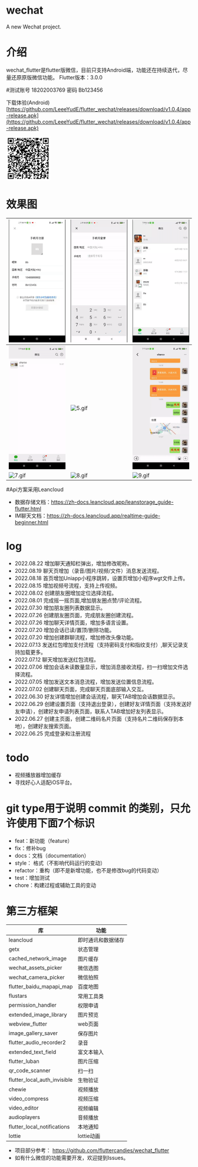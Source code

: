 # wechat

A new Wechat project.

# 介绍
wechat_flutter是flutter版微信，目前只支持Android端，功能还在持续迭代，尽量还原原版微信功能。
Flutter版本：3.0.0 


#测试账号 18202003769 密码 Bb123456

下载体验(Android)
[https://github.com/LeeeYudE/flutter_wechat/releases/download/v1.0.4/app-release.apk](https://github.com/LeeeYudE/flutter_wechat/releases/download/v1.0.4/app-release.apk)

<img src="screenshot/qrcode.png" style="zoom:30%;" />

# 效果图

| ![1.gif](https://github.com/LeeeYudE/flutter_wechat/blob/master/screenshot/screenshot0.gif)            | ![2.gif](https://github.com/LeeeYudE/flutter_wechat/blob/master/screenshot/screenshot1.gif)           | ![3.gif](https://github.com/LeeeYudE/flutter_wechat/blob/master/screenshot/screenshot9.gif)          |
|--------------------------------------------------------------------------------------------------------|-------------------------------------------------------------------------------------------------------|------------------------------------------------------------------------------------------------------|
| ![4.gif](https://github.com/LeeeYudE/flutter_wechat/blob/master/screenshot/screenshot3.gif)            | ![5.gif](https://github.com/LeeeYudE/flutter_wechat/blob/master/screenshot/screenshot4.gif)           | ![6.gif](https://github.com/LeeeYudE/flutter_wechat/blob/master/screenshot/screenshot5.gif)          |
| ![7.gif](https://github.com/LeeeYudE/flutter_wechat/blob/master/screenshot/screenshot6.gif)            | ![8.gif](https://github.com/LeeeYudE/flutter_wechat/blob/master//screenshot/screenshot7.gif)          | ![9.gif](https://github.com/LeeeYudE/flutter_wechat/blob/master/screenshot/screenshot8.gif)          |


#Api方案采用Leancloud
* 数据存储文档：https://zh-docs.leancloud.app/leanstorage_guide-flutter.html
* IM聊天文档：https://zh-docs.leancloud.app/realtime-guide-beginner.html

# log
* 2022.08.22 增加聊天通知栏弹出，增加修改昵称。
* 2022.08.19 聊天页增加（录音/图片/视频/文件）消息发送流程。
* 2022.08.18 首页增加Uniapp小程序跳转，设置页增加小程序wgt文件上传。
* 2022.08.15 增加视频号流程，支持上传视频。
* 2022.08.02 创建朋友圈增加定位选择流程。
* 2022.08.01 完成摇一摇页面,增加朋友圈点赞/评论流程。
* 2022.07.30 增加朋友圈列表数据显示。
* 2022.07.26 创建朋友圈页面，完成朋友圈创建流程。
* 2022.07.26 增加聊天详情页面，增加多语言设置。
* 2022.07.20 增加会话已读/置顶/删除功能。
* 2022.07.20 增加创建群聊流程，增加修改头像功能。
* 2022.07.13 发送红包增加支付流程（支持密码支付和指纹支付）,聊天记录支持加载更多。
* 2022.07.12 聊天增加发送红包流程。
* 2022.07.06 增加会话未读数量显示，增加消息接收流程，扫一扫增加文件选择流程。
* 2022.07.05 增加发送文本消息流程，增加发送位置信息流程。
* 2022.07.02 创建聊天页面，完成聊天页面底部输入交互。 
* 2022.06.30 好友详情增加创建会话流程，聊天TAB增加会话数据显示。
* 2022.06.29 创建设置页面（支持退出登录），创建好友详情页面（支持发送好友申请），创建好友申请列表页面，联系人TAB增加好友列表显示。
* 2022.06.27 创建主页面，创建二维码名片页面（支持名片二维码保存到本地），创建好友搜索页面。
* 2022.06.25 完成登录和注册流程

# todo
* 视频播放器增加缓存
* 寻找好心人适配iOS平台。

# git type用于说明 commit 的类别，只允许使用下面7个标识
* feat：新功能（feature）
* fix：修补bug
* docs：文档（documentation）
* style： 格式（不影响代码运行的变动）
* refactor：重构（即不是新增功能，也不是修改bug的代码变动）
* test：增加测试
* chore：构建过程或辅助工具的变动

# 第三方框架

| 库                            | 功能        |
|------------------------------|-----------|
| leancloud                    | 即时通讯和数据储存 |
| getx                         | 状态管理      |
| cached_network_image         | 图片缓存      |
| wechat_assets_picker         | 微信选图      |
| wechat_camera_picker         | 微信拍照      |
| flutter_baidu_mapapi_map     | 百度地图      |
| flustars                     | 常用工具类     |
| permission_handler           | 权限申请      |
| extended_image_library       | 图片预览      |
| webview_flutter              | web页面     |
| image_gallery_saver          | 保存图片      |
| flutter_audio_recorder2      | 录音        |
| extended_text_field          | 富文本输入     |
| flutter_luban                | 图片压缩      |
| qr_code_scanner              | 扫一扫       |
| flutter_local_auth_invisible | 生物验证      |
| chewie                       | 视频播放      |
| video_compress               | 视频压缩      |
| video_editor                 | 视频编辑      |
| audioplayers                 | 音频播放      |
| flutter_local_notifications  | 本地通知      |
| lottie                       | lottie动画  |

* 项目部分参考： https://github.com/fluttercandies/wechat_flutter
* 如有什么微信的功能需要开发，欢迎提到Issues。

